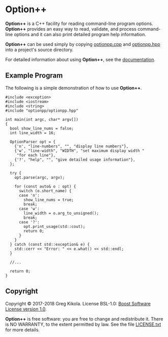 Option++
========

**Option++** is a C++ facility for reading command-line program options.
**Option++** provides an easy way to read, validate, and process
command-line options and it can also print detailed program help information.

**Option++** can be used simply by copying [optionpp.cpp](src/optionpp.cpp)
and [optionpp.hpp](src/optionpp.hpp) into a project's source directory.

For detailed information about using **Option++**, see the
[documentation](http://www.gregkikola.com/optionpp/).


Example Program
---------------

The following is a simple demonstration of how to use **Option++**.

    #include <exception>
    #include <iostream>
    #include <string>
    #include "optionpp/optionpp.hpp"

    int main(int argc, char* argv[])
    {
      bool show_line_nums = false;
      int line_width = 16;

      OptionParser opt = {
        {'n', "line-numbers", "", "display line numbers"},
        {'w', "line-width", "WIDTH", "set maximum display width "
         "for each line"},
        {'?', "help", "", "give detailed usage information"},
      };

      try {
        opt.parse(argc, argv);

        for (const auto& o : opt) {
          switch (o.short_name) {
          case 'n':
            show_line_nums = true;
            break;
          case 'w':
            line_width = o.arg_to_unsigned();
            break;
          case '?':
            opt.print_usage(std::cout);
            return 0;
          }
        }
      } catch (const std::exception& e) {
        std::cerr << "Error: " << e.what() << std::endl;
      }

      //...

      return 0;
    }


Copyright
---------

Copyright &copy; 2017-2018 Greg Kikola. License BSL-1.0: [Boost
Software License version 1.0](https://www.boost.org/LICENSE_1_0.txt).

**Option++** is free software: you are free to change and redistribute it.
There is NO WARRANTY, to the extent permitted by law. See the file
[LICENSE.txt](LICENSE.txt) for more details.
